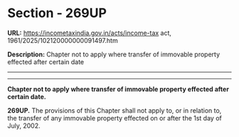 # Section - 269UP

**URL:** https://incometaxindia.gov.in/acts/income-tax act, 1961/2025/102120000000091497.htm

**Description:** Chapter not to apply where transfer of immovable property effected after certain date

---

****

**Chapter not to apply where transfer of immovable property effected after certain date.**

**269UP.** The provisions of this Chapter shall not apply to, or in relation to, the transfer of any immovable property effected on or after the 1st day of July, 2002.